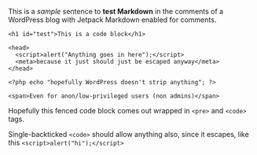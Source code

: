 This is a _sample_ sentence to **test Markdown** in the comments of a WordPress blog with Jetpack Markdown enabled for comments.

```
<h1 id="test">This is a code block</h1>

<head>
  <script>alert("Anything goes in here");</script>
  <meta>because it just should just be escaped anyway</meta>
</head>

<?php echo "hopefully WordPress doesn't strip anything"; ?>

<span>Even for anon/low-privileged users (non admins)</span>
```

Hopefully this fenced code block comes out wrapped in `<pre>` and `<code>` tags.

Single-backticked `<code>` should allow anything also, since it escapes, like this `<script>alert("hi");</script>`
